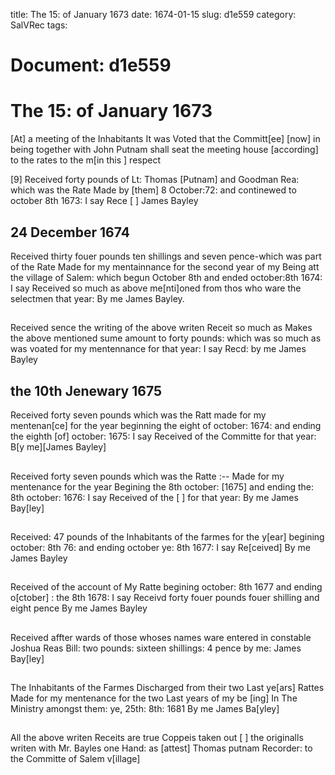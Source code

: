 title: The 15: of January 1673
date: 1674-01-15
slug: d1e559
category: SalVRec
tags: 




# Document: d1e559


# The 15: of January 1673

[At] a meeting of the Inhabitants It was Voted that the Committ[ee] [now] in being together with John Putnam shall seat the meeting house [according] to the rates to the m[in this ] respect

[9] Received forty pounds of Lt: Thomas [Putnam] and Goodman Rea: which was the Rate Made by [them] 8 October:72: and continewed to october 8th 1673: I say Rece [ ] James Bayley

## 24 December 1674

Received thirty fouer pounds ten shillings and seven pence-which was part of the Rate Made for my mentainnance for the second year of my Being att the village of Salem: which begun October 8th and ended october:8th 1674: I say Received so much as above me[nti]oned from thos who ware the selectmen that year: By me James Bayley.

## 

Received sence the writing of the above writen Receit so much as Makes the above mentioned sume amount to forty pounds: which was so much as was voated for my mentennance for that year: I say Recd: by me James Bayley

## the 10th Jenewary 1675

Received forty seven pounds which was the Ratt made for my mentenan[ce] for the year beginning the eight of october: 1674: and ending the eighth [of] october: 1675: I say Received of the Committe for that year: B[y me][James Bayley]

## 

Received forty seven pounds which was the Ratte :-- Made for my mentenance for the year Begining the 8th october: [1675] and ending the: 8th october: 1676: I say Received of the [ ] for that year: By me James Bay[ley]

## 

Received: 47 pounds of the Inhabitants of the farmes for the y[ear] begining october: 8th 76: and ending october ye: 8th 1677: I say Re[ceived] By me James Bayley 

## 

Received of the account of My Ratte begining october: 8th 1677 and ending o[ctober] : the 8th 1678: I say Receivd forty fouer pounds fouer shilling and eight pence By me James Bayley

## 

Received affter wards of those whoses names ware entered in constable Joshua Reas Bill: two pounds: sixteen shillings: 4 pence by me: James Bay[ley]

## 

The Inhabitants of the Farmes Discharged from their two Last ye[ars] Rattes Made for my mentenance for the two Last years of my be [ing] In The Ministry amongst them: ye, 25th: 8th: 1681 By me James Ba[yley]

## 

All the above writen Receits are true Coppeis taken out [ ] the originalls writen with Mr. Bayles one Hand: as [attest] Thomas putnam Recorder: to the Committe of Salem v[illage]
